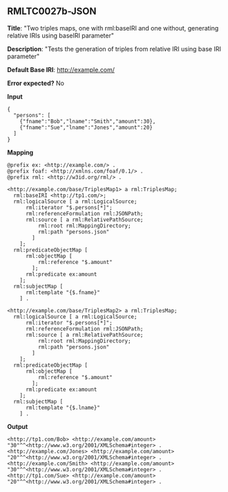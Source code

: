 ## RMLTC0027b-JSON

**Title**: "Two triples maps, one with rml:baseIRI and one without, generating relative IRIs using baseIRI parameter"

**Description**: "Tests the generation of triples from relative IRI using base IRI parameter"

**Default Base IRI**: http://example.com/

**Error expected?** No

**Input**
```
{
  "persons": [
    {"fname":"Bob","lname":"Smith","amount":30},
    {"fname":"Sue","lname":"Jones","amount":20}
  ]
}

```

**Mapping**
```
@prefix ex: <http://example.com/> .
@prefix foaf: <http://xmlns.com/foaf/0.1/> .
@prefix rml: <http://w3id.org/rml/> .

<http://example.com/base/TriplesMap1> a rml:TriplesMap;
  rml:baseIRI <http://tp1.com/>;
  rml:logicalSource [ a rml:LogicalSource;
      rml:iterator "$.persons[*]";
      rml:referenceFormulation rml:JSONPath;
      rml:source [ a rml:RelativePathSource;
          rml:root rml:MappingDirectory;
          rml:path "persons.json"
        ]
    ];
  rml:predicateObjectMap [
      rml:objectMap [
          rml:reference "$.amount"
        ];
      rml:predicate ex:amount
    ];
  rml:subjectMap [
      rml:template "{$.fname}"
    ] .

<http://example.com/base/TriplesMap2> a rml:TriplesMap;
  rml:logicalSource [ a rml:LogicalSource;
      rml:iterator "$.persons[*]";
      rml:referenceFormulation rml:JSONPath;
      rml:source [ a rml:RelativePathSource;
          rml:root rml:MappingDirectory;
          rml:path "persons.json"
        ]
    ];
  rml:predicateObjectMap [
      rml:objectMap [
          rml:reference "$.amount"
        ];
      rml:predicate ex:amount
    ];
  rml:subjectMap [
      rml:template "{$.lname}"
    ] .

```

**Output**
```
<http://tp1.com/Bob> <http://example.com/amount> "30"^^<http://www.w3.org/2001/XMLSchema#integer> .
<http://example.com/Jones> <http://example.com/amount> "20"^^<http://www.w3.org/2001/XMLSchema#integer> .
<http://example.com/Smith> <http://example.com/amount> "30"^^<http://www.w3.org/2001/XMLSchema#integer> .
<http://tp1.com/Sue> <http://example.com/amount> "20"^^<http://www.w3.org/2001/XMLSchema#integer> .

```

